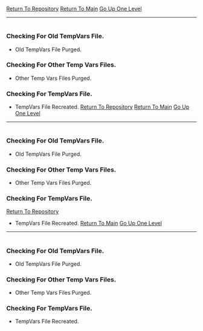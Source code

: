 [Return To Repository](https://github.com/DigitalWarrior/piholeparser/)
[Return To Main](https://github.com/DigitalWarrior/piholeparser/blob/master/RecentRunLogs/Mainlog.md)
[Go Up One Level](https://github.com/DigitalWarrior/piholeparser/blob/master/RecentRunLogs/TopLevelScripts/10-Running-Initial-Tasks.md)
____________________________________
# 
### Checking For Old TempVars File.
* Old TempVars File Purged.

### Checking For Other Temp Vars Files.
* Other Temp Vars Files Purged.

### Checking For TempVars File.
* TempVars File Recreated.
[Return To Repository](https://github.com/DigitalWarrior/piholeparser/)
[Return To Main](https://github.com/DigitalWarrior/piholeparser/blob/master/RecentRunLogs/Mainlog.md)
[Go Up One Level](https://github.com/DigitalWarrior/piholeparser/blob/master/RecentRunLogs/TopLevelScripts/10-Running-Initial-Tasks.md)
____________________________________
# 
### Checking For Old TempVars File.
* Old TempVars File Purged.

### Checking For Other Temp Vars Files.
* Other Temp Vars Files Purged.

### Checking For TempVars File.
[Return To Repository](https://github.com/DigitalWarrior/piholeparser/)
* TempVars File Recreated.
[Return To Main](https://github.com/DigitalWarrior/piholeparser/blob/master/RecentRunLogs/Mainlog.md)
[Go Up One Level](https://github.com/DigitalWarrior/piholeparser/blob/master/RecentRunLogs/TopLevelScripts/10-Running-Initial-Tasks.md)
____________________________________
# 
### Checking For Old TempVars File.
* Old TempVars File Purged.

### Checking For Other Temp Vars Files.
* Other Temp Vars Files Purged.

### Checking For TempVars File.
* TempVars File Recreated.
